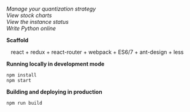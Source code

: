 *Manage your quantization strategy<br>
View stock charts<br>
View the instance status<br>
Write Python online*

**Scaffold**

    react + redux + react-router + webpack + ES6/7 + ant-design + less

**Running locally in development mode**

    npm install
    npm start

**Building and deploying in production**

    npm run build
